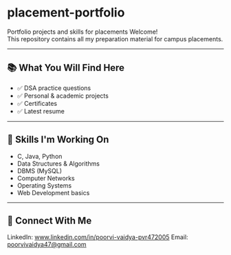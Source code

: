 # placement-portfolio
Portfolio projects and skills for placements
Welcome!  
This repository contains all my preparation material for campus placements.

---

## 📚 What You Will Find Here
- ✅ DSA practice questions
- ✅ Personal & academic projects
- ✅ Certificates
- ✅ Latest resume

---

## 🧠 Skills I'm Working On
- C, Java, Python
- Data Structures & Algorithms
- DBMS (MySQL)
- Computer Networks
- Operating Systems
- Web Development basics

---

## 👤 Connect With Me
LinkedIn: www.linkedin.com/in/poorvi-vaidya-pvr472005
Email: poorvivaidya47@gmail.com

